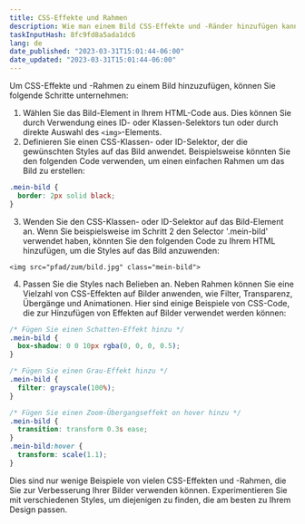 ```yaml
---
title: CSS-Effekte und Rahmen
description: Wie man einem Bild CSS-Effekte und -Ränder hinzufügen kann.
taskInputHash: 8fc9fd8a5ada1dc6
lang: de
date_published: "2023-03-31T15:01:44-06:00"
date_updated: "2023-03-31T15:01:44-06:00"
---
```

Um CSS-Effekte und -Rahmen zu einem Bild hinzuzufügen, können Sie folgende Schritte unternehmen:
1. Wählen Sie das Bild-Element in Ihrem HTML-Code aus. Dies können Sie durch Verwendung eines ID- oder Klassen-Selektors tun oder durch direkte Auswahl des `<img>`-Elements.
2. Definieren Sie einen CSS-Klassen- oder ID-Selektor, der die gewünschten Styles auf das Bild anwendet. Beispielsweise könnten Sie den folgenden Code verwenden, um einen einfachen Rahmen um das Bild zu erstellen:

```css
.mein-bild {
  border: 2px solid black;
}
```


3. Wenden Sie den CSS-Klassen- oder ID-Selektor auf das Bild-Element an. Wenn Sie beispielsweise im Schritt 2 den Selector '.mein-bild' verwendet haben, könnten Sie den folgenden Code zu Ihrem HTML hinzufügen, um die Styles auf das Bild anzuwenden:

```arduino
<img src="pfad/zum/bild.jpg" class="mein-bild">
```


4. Passen Sie die Styles nach Belieben an. Neben Rahmen können Sie eine Vielzahl von CSS-Effekten auf Bilder anwenden, wie Filter, Transparenz, Übergänge und Animationen. Hier sind einige Beispiele von CSS-Code, die zur Hinzufügen von Effekten auf Bilder verwendet werden können:

```css
/* Fügen Sie einen Schatten-Effekt hinzu */
.mein-bild {
  box-shadow: 0 0 10px rgba(0, 0, 0, 0.5);
}

/* Fügen Sie einen Grau-Effekt hinzu */
.mein-bild {
  filter: grayscale(100%);
}

/* Fügen Sie einen Zoom-Übergangseffekt on hover hinzu */
.mein-bild {
  transition: transform 0.3s ease;
}
.mein-bild:hover {
  transform: scale(1.1);
}
```


Dies sind nur wenige Beispiele von vielen CSS-Effekten und -Rahmen, die Sie zur Verbesserung Ihrer Bilder verwenden können. Experimentieren Sie mit verschiedenen Styles, um diejenigen zu finden, die am besten zu Ihrem Design passen.
